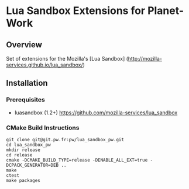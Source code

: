 # Lua Sandbox Extensions for Planet-Work

## Overview

Set of extensions for the Mozilla's [Lua Sandbox] (http://mozilla-services.github.io/lua_sandbox/)

## Installation

### Prerequisites
* luasandbox (1.2+) https://github.com/mozilla-services/lua_sandbox

### CMake Build Instructions

    git clone git@git.pw.fr:pw/lua_sandbox_pw.git
    cd lua_sandbox_pw
    mkdir release
    cd release
    cmake -DCMAKE_BUILD_TYPE=release -DENABLE_ALL_EXT=true -DCPACK_GENERATOR=DEB ..
    make
    ctest
    make packages

